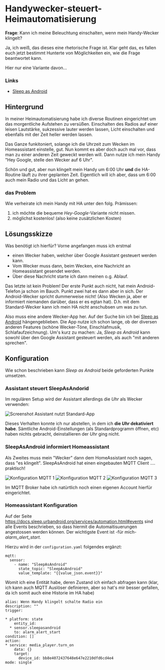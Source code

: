 # Handywecker-steuert-Heimautomatisierung

**Frage**: Kann ich meine Beleuchtung einschalten, wenn mein Handy-Wecker klingelt?

Ja, ich weiß, das dieses eine rhetorische Frage ist. Klar geht das, es fallen euch jetzt bestimmt Hunterte von Möglichkeiten ein,
wie die Frage beantwortet kann.

Hier nur eine Variante davon...

### Links

* [Sleep as Android](https://sleep.urbandroid.org/)

## Hintergrund

In meiner Heimautomatisierung habe ich diverse Routinen eingerichtet um das morgentliche Aufstehen zu versüßen. Einschalten des Radios
auf einer leisen Lautstärke, sukzessive lauter werden lassen, Licht einschalten und ebenfalls mit der Zeit heller werden lassen.

Das Ganze funkitoniert, solange ich die Uhrzeit zum Wecken im Homeassistant einstelle, gut. Nun kommt es aber doch auch mal vor, dass man
zu einer anderen Zeit geweckt werden will. Dann nutze ich mein Handy "Hey Google, stelle den Wecker auf 6 Uhr".

Schön und gut, aber nun klingelt mein Handy um 6:00 Uhr **und** die HA-Routine läuft zu ihrer geplanten Zeit. Eigentlich will ich aber, dass
um 6:00 auch mein Radio und das Licht an gehen.

### das Problem

Wie verheirate ich mein Handy mit HA unter den folg. Prämissen:

1. ich möchte die bequeme *Hey-Google*-Variante nicht missen.
2. möglichst kostenlos! (also keine zusätzlichen Kosten)

## Lösungsskizze

Was benötigt ich hierfür? Vorne angefangen muss ich erstmal

* einen Wecker haben, welcher über Google Assistant gesteuert werden kann.
* Vom Wecker muss dann, beim Wecken, eine Nachricht an Homeassistant gesendet werden.
* Über diese Nachricht starte ich dann meinen o.g. Ablauf.

Das letzte ist kein Problem! Der erste Punkt auch nicht, hat mein Android-Telefon ja schon im Bauch. Punkt zwei hat es dann aber in sich. Der Android-Wecker
spricht dummerweise nicht! (Also Wecken ja, aber er informiert niemanden darüber, dass er es egtan hat). D.h. mit dem Standard-Wecker kann ich mein HA nicht
anschubsen um was zu tun.

Also muss eine andere Wecker-App her. Auf der Suche bin ich bei [Sleep as Android](https://sleep.urbandroid.org/) hängengeblieben. Die App nutze ich schon
lange, ob der diversen anderen Features (schöne Wecker-Töne, Einschlafmusik, Schlafaufzeichnung). Um's kurz zu machen:
Ja, *Sleep as Android* kann sowohl über den Google Assistant gesteuert werden, als auch "mit anderen sprechen".

## Konfiguration

Wie schon beschrieben kann *Sleep as Android* beide geforderten Punkte umsetzen.

### Assistant steuert SleepAsAndorid

Im regulären Setup wird der Assistant allerdings die *Uhr* als Wecker verwenden:

![Screenshot Assistant nutzt Standard-App](Assistant-Wecker1.png)

Dieses Verhalten konnte ich nur abstellen, in dem ich **die *Uhr* dekativiert habe**. Sämtliche Android-Einstellungen (als Standardprogramm öffnen, etc) haben
nichts gebracht, deinstallieren der *Uhr* ging nicht.

### SleepAsAndroid informiert Homeassistant

Als Zweites muss mein "Wecker" dann dem HomeAssistant noch sagen, dass "es klingelt". SleepAsAndroid hat einen eingebauten MQTT Client .... praktisch!

![Konfiguration MQTT 1](SleepAsAndroid-Config1.png)
![Konfiguration MQTT 2](SleepAsAndroid-Config2.png)
![Konfiguration MQTT 3](SleepAsAndroid-Config3.png)

Im MQTT Broker habe ich natürtlich noch einen eigenen Account hierfür eingerichtet.

### Homeassistant Konfiguration

Auf der Seite <https://docs.sleep.urbandroid.org/services/automation.html#events> sind alle Events beschrieben, so dass hiermit die Automaitisuerungen
angestossen werden können. Der wichtigste Event ist -für mich- *alarm_alert_start*.

Hierzu wird in der `configuration.yaml` folgendes ergänzt:

```
mqtt:
  sensor:
    - name: "SleepAsAndroid"
      state_topic: "SleepAsAndroid"
      value_template: "{{value_json.event}}"

```

Womit ich eine Entität habe, deren Zustand ich einfach abfragen kann (klar, ich kann auch MQTT Auslöser definieren, aber so hat's mir besser gefallen,
da ich somit auch eine Historie im HA habe)

```
alias: Wenn Handy klingelt schalte Radio ein
description: ""
trigger:

* platform: state
    entity_id:
  * sensor.sleepasandroid
    to: alarm_alert_start
condition: []
action:
* service: media_player.turn_on
    data: {}
    target:
      device_id: bb8e4072437648e647e2210dfd6cd4e4
mode: single
```
